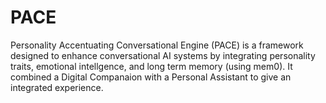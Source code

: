 # PACE

Personality Accentuating Conversational Engine (PACE) is a framework designed to enhance conversational AI systems by integrating personality traits, emotional intellgence, and long term memory (using mem0). It combined a Digital Companaion with a Personal Assistant to give an integrated experience.
